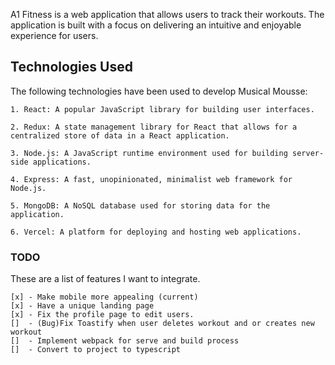 A1 Fitness is a web application that allows users to track their workouts. The application is built with a focus on delivering an intuitive and enjoyable experience for users.

## Technologies Used

The following technologies have been used to develop Musical Mousse:

    1. React: A popular JavaScript library for building user interfaces.

    2. Redux: A state management library for React that allows for a centralized store of data in a React application.

    3. Node.js: A JavaScript runtime environment used for building server-side applications.

    4. Express: A fast, unopinionated, minimalist web framework for Node.js.

    5. MongoDB: A NoSQL database used for storing data for the application.

    6. Vercel: A platform for deploying and hosting web applications.

### TODO

These are a list of features I want to integrate.

    [x] - Make mobile more appealing (current)
    [x] - Have a unique landing page
    [x] - Fix the profile page to edit users.
    []  - (Bug)Fix Toastify when user deletes workout and or creates new workout
    []  - Implement webpack for serve and build process
    []  - Convert to project to typescript
